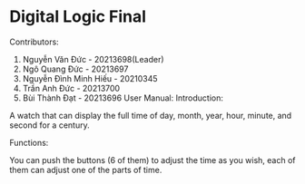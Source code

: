 # Digital Logic Final
  Contributors:
  1. Nguyễn Văn Đức - 20213698(Leader)
  2. Ngô Quang Đức - 20213697
  3. Nguyễn Đình Minh Hiếu - 20210345 
  4. Trần Anh Đức - 20213700
  5. Bùi Thành Đạt - 20213696
User Manual:
Introduction:

A watch that can display the full time of day, month, year, hour, minute, and second for a century.

Functions:

You can push the buttons (6 of them) to adjust the time as you wish, each of them can adjust one of the parts of time.
